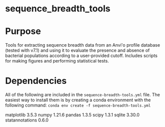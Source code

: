 # sequence_breadth_tools
# Purpose
Tools for extracting sequence breadth data from an Anvi'o profile database (tested with v7.1) and using it to evaluate the presence and absence of bacterial populations according to a user-provided cutoff.
Includes scripts for making figures and performing statistical tests.

# Dependencies
All of the following are included in the ```sequence-breadth-tools.yml``` file.
The easiest way to install them is by creating a conda environment with the following command:
```conda env create -f sequence-breadth-tools.yml```

matplotlib 3.5.3
numpy 1.21.6
pandas 1.3.5
scipy 1.3.1
sqlite 3.30.0
statannotations 0.6.0



